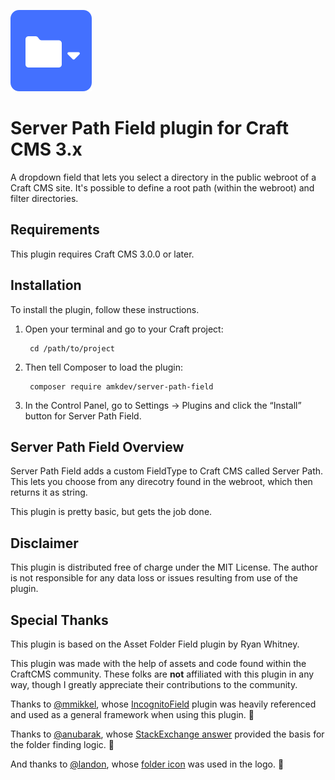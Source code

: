 ![Plugin Icon: A folder with a dropdown arrow on a blue background.](./src/icon.svg) 

# Server Path Field plugin for Craft CMS 3.x

A dropdown field that lets you select a directory in the public webroot of a Craft CMS site. It's possible to define a root path (within the webroot) and filter directories.

## Requirements

This plugin requires Craft CMS 3.0.0 or later.

## Installation

To install the plugin, follow these instructions.

1. Open your terminal and go to your Craft project:

        cd /path/to/project

2. Then tell Composer to load the plugin:

        composer require amkdev/server-path-field

3. In the Control Panel, go to Settings → Plugins and click the “Install” button for Server Path Field.

## Server Path Field Overview

Server Path Field adds a custom FieldType to Craft CMS called Server Path. This lets you choose from any direcotry found in the webroot, which then returns it as string. 

This plugin is pretty basic, but gets the job done. 

## Disclaimer

This plugin is distributed free of charge under the MIT License. The author is not responsible for any data loss or issues resulting from use of the plugin. 

## Special Thanks 

This plugin is based on the Asset Folder Field plugin by Ryan Whitney.

This plugin was made with the help of assets and code found within the CraftCMS community. These folks are **not** affiliated with this plugin in any way, though I greatly appreciate their contributions to the community.

Thanks to [@mmikkel](https://github.com/mmikkel/IncognitoField-Craft3), whose [IncognitoField](https://github.com/mmikkel/IncognitoField-Craft3) plugin was heavily referenced and used as a general framework when using this plugin. 🎉

Thanks to [@anubarak](https://github.com/Anubarak), whose [StackExchange answer](https://craftcms.stackexchange.com/a/24011) provided the basis for the folder finding logic. 🎉

And thanks to [@landon](https://thenounproject.com/landan), whose [folder icon](https://thenounproject.com/search/?q=folder&i=1594035) was used in the logo. 🎉
